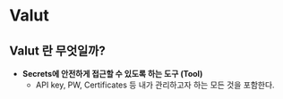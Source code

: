 # Valut

## Valut 란 무엇일까?

- **Secrets에 안전하게 접근할 수 있도록 하는 도구 (Tool)**
  - API key, PW, Certificates 등 내가 관리하고자 하는 모든 것을 포함한다.
  
